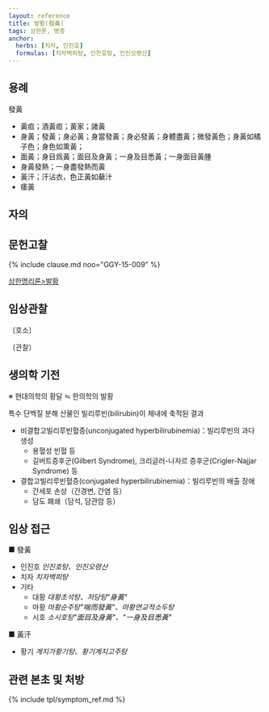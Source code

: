 ```yaml
---
layout: reference
title: 발황(發黃)
tags: 상한론, 병증
anchor:
  herbs: [치자, 인진호]
  formulas: [치자벽피탕, 인진호탕, 인진오령산]
---
```



## 용례

發黃
* 黃疸；酒黃疸；黃家；諸黃
* 身黃；發黃；身必黃；身當發黃；身必發黃；身體盡黃；微發黃色；身黃如橘子色；身色如熏黃；
* 面黃；身目爲黃；面目及身黃；一身及目悉黃；一身面目黃腫
* 身黃發熱；一身盡發熱而黃
* 黃汗；汗沾衣，色正黃如蘗汁  
* 痿黃

## 자의




## 문헌고찰

{% include clause.md noo="GGY-15-009" %}

[상한명리론>발황]({{site.baseurl}}/reference/Books/Etc/상한명리론#발황)

## 임상관찰



〔호소〕



〔관찰〕

## 생의학 기전

※ 현대의학의 황달 ≒ 한의학의 발황

특수 단백질 분해 산물인 빌리루빈(bilirubin)이 체내에 축적된 결과
* 비결합고빌리루빈혈증(unconjugated hyperbilirubinemia)：빌리루빈의 과다 생성
  - 용혈성 빈혈 등
  - 길버트증후군(Gilbert Syndrome), 크리글러-나자르 증후군(Crigler-Najjar Syndrome) 등
* 결합고빌리루빈혈증(conjugated hyperbilirubinemia)：빌리루빈의 배출 장애
  - 간세포 손상（간경변, 간염 등）
  - 담도 폐쇄（담석, 담관암 등）

## 임상 접근

■ 發黃
* 인진호 _인진호탕、인진오령산_
* 치자 _치자백피탕_
* 기타
  - 대황 _대황초석탕、저당탕"身黃"_
  - 마황 _마황순주탕"喘而發黃"、마황연교적소두탕_
  - 시호 _소시호탕"面目及身黃"、"一身及目悉黃"_

■ 黃汗
* 황기 _계지가황기탕、황기계지고주탕_

## 관련 본초 및 처방


{% include tpl/symptom_ref.md %}
